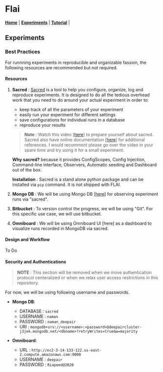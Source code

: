 # Flai
**[Home]** | **[Experiments]** |  **[Tutorial]** |

## Experiments

### Best Practices

For runnning experiments in reproducible and organizable fassion, the following resources are recommended but not required.

#### Resources

1. **Sacred** : [Sacred](https://github.com/IDSIA/sacred) is a tool to help you configure, organize, log and reproduce experiments. It is designed to do all the tedious overhead work that you need to do around your actual experiment in order to:

    - keep track of all the parameters of your experiment
    - easily run your experiment for different settings
    - save configurations for individual runs in a database
    - reproduce your results

    > **Note** : Watch this video [[here](https://www.youtube.com/watch?v=qqg7RO0o1OE)] to prepare yourself about sacred. Sacred also have online documentation [[here](https://sacred.readthedocs.io/en/stable/)] for additional references. I would recomment please go over the video in your spare time and try using it for a small experiment.

    **Why sacred?** because it provides ConfigScopes, Config Injection, Command-line interface, Observers, Automatic seeding and Dashboard out of the box. 

    **Installation** : Sacred is a stand alone python package and can be installed via `pip` command. It is not shipped with FLAI. 

2. **Mongo DB** : We will be using Mongo DB [[here](https://www.mongodb.com/)] for observing experiment runs via "sacred". 

3. **Bitbucket** : To version control the progress, we will be using "Git". For this specific use case, we will use bitbucket. 

4. **Omniboard** : We will be using Omniboard UI [here] as a dashboard to visualize runs recorded in MongoDB via sacred. 

#### Design and Workflow

To Do

#### Security and Authentications

> **NOTE** : This section will be removed when we move authentication protocol centeralized or when we relax user access restrictions in this repository.

For now, we will be using following username and passwords.

- **Mongo DB**:
  - DATABASE : `sacred`
  - USERNAME : `naman`
  - PASSWORD : `naman_deepair`
  - URI : `mongodb+srv://<username>:<password>@deepaircluster-j3jek.mongodb.net/<dbname>?retryWrites=true&w=majority`

- **Omniboard**:
  - URL : `http://ec2-3-14-133-122.us-east-2.compute.amazonaws.com:9000`
  - USERNAME : `deepair`
  - PASSWORD : `Riapeed@2020`

[Home]: ./index.md
[Experiments]: ./experiments.md
[Tutorial]: ./tutorial.md